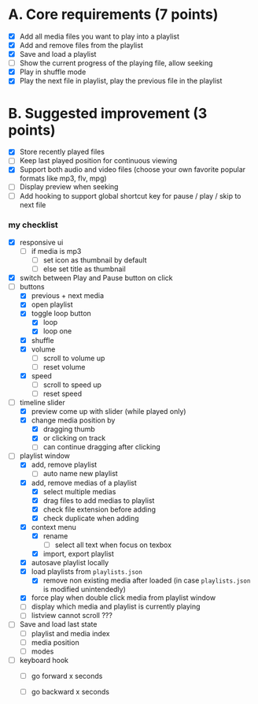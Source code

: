# A. Core requirements (7 points)

- [x] Add all media files you want to play into a playlist
- [x] Add and remove files from the playlist
- [x] Save and load a playlist
- [ ] Show the current progress of the playing file, allow seeking
- [x] Play in shuffle mode
- [x] Play the next file in playlist, play the previous file in the playlist

# B. Suggested improvement (3 points)

- [x] Store recently played files
- [ ] Keep last played position for continuous viewing
- [x] Support both audio and video files (choose your own favorite popular formats like mp3, flv, mpg)
- [ ] Display preview when seeking
- [ ] Add hooking to support global shortcut key for pause / play / skip to next file

### my checklist

- [x] responsive ui
  - [ ] if media is mp3
    - [ ] set icon as thumbnail by default
    - [ ] else set title as thumbnail

- [x] switch between Play and Pause button on click
- [ ] buttons
  - [x] previous + next media
  - [x] open playlist
  - [x] toggle loop button
    - [x] loop 
    - [x] loop one
  - [x] shuffle
  - [x] volume
    - [ ] scroll to volume up
    - [ ] reset volume
  - [x] speed
    - [ ] scroll to speed up
    - [ ] reset speed
- [ ] timeline slider
  - [x] preview come up with slider (while played only)
  - [x] change media position by 
    - [x] dragging thumb 
    - [x] or clicking on track
    - [ ] can continue dragging after clicking
- [ ] playlist window 
  - [x] add, remove playlist
    - [ ] auto name new playlist 
  - [x] add, remove medias of a playlist
    - [x] select multiple medias
    - [x] drag files to add medias to playlist
    - [x] check file extension before adding
    - [x] check duplicate when adding
  - [x] context menu
    - [x] rename
      - [ ] select all text when focus on texbox
    - [x] import, export playlist
  - [x] autosave playlist locally
  - [x] load playlists from `playlists.json`
    - [x] remove non existing media after loaded (in case `playlists.json` is modified unintendedly)
  - [x] force play when double click media from playlist window 
  - [ ] display which media and playlist is currently playing
  - [ ] listview cannot scroll ???
- [ ] Save and load last state
  - [ ] playlist and media index
  - [ ] media position
  - [ ] modes 

- [ ] keyboard hook
  - [ ] go forward x seconds
  - [ ] go backward x seconds

